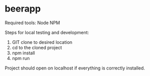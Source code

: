 # beerapp

Required tools: Node NPM

Steps for local testing and development:

1. GIT clone to desired location
2. cd to the cloned project
3. npm install
4. npm run

Project should open on localhost if everything is correctly installed.
